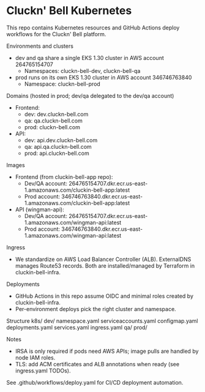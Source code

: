 # Cluckn' Bell Kubernetes

This repo contains Kubernetes resources and GitHub Actions deploy workflows for the Cluckn' Bell platform.

Environments and clusters
- dev and qa share a single EKS 1.30 cluster in AWS account 264765154707
  - Namespaces: cluckn-bell-dev, cluckn-bell-qa
- prod runs on its own EKS 1.30 cluster in AWS account 346746763840
  - Namespace: cluckn-bell-prod

Domains (hosted in prod; dev/qa delegated to the dev/qa account)
- Frontend:
  - dev: dev.cluckn-bell.com
  - qa: qa.cluckn-bell.com
  - prod: cluckn-bell.com
- API:
  - dev: api.dev.cluckn-bell.com
  - qa: api.qa.cluckn-bell.com
  - prod: api.cluckn-bell.com

Images
- Frontend (from cluckin-bell-app repo):
  - Dev/QA account: 264765154707.dkr.ecr.us-east-1.amazonaws.com/cluckin-bell-app:latest
  - Prod account:    346746763840.dkr.ecr.us-east-1.amazonaws.com/cluckin-bell-app:latest
- API (wingman-api):
  - Dev/QA account: 264765154707.dkr.ecr.us-east-1.amazonaws.com/wingman-api:latest
  - Prod account:    346746763840.dkr.ecr.us-east-1.amazonaws.com/wingman-api:latest

Ingress
- We standardize on AWS Load Balancer Controller (ALB). ExternalDNS manages Route53 records. Both are installed/managed by Terraform in cluckin-bell-infra.

Deployments
- GitHub Actions in this repo assume OIDC and minimal roles created by cluckin-bell-infra.
- Per-environment deploys pick the right cluster and namespace.

Structure
k8s/
  dev/
    namespace.yaml
    serviceaccounts.yaml
    configmap.yaml
    deployments.yaml
    services.yaml
    ingress.yaml
  qa/
  prod/

Notes
- IRSA is only required if pods need AWS APIs; image pulls are handled by node IAM roles.
- TLS: add ACM certificates and ALB annotations when ready (see ingress.yaml TODOs).

See .github/workflows/deploy.yaml for CI/CD deployment automation.
